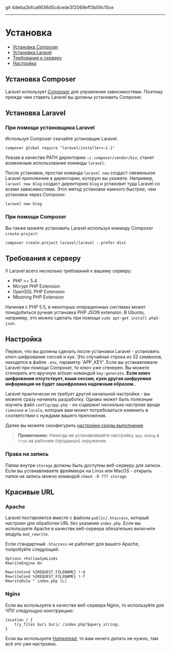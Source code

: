 git 4deba2bfca6636d5cdcede3f2068eff3b59c15ce

---

# Установка

- [Установка Composer](#install-composer)
- [Установка Laravel](#install-laravel)
- [Требования к серверу](#server-requirements)
- [Настройка](#configuration)

<a name="install-composer"></a>
## Установка Composer

Laravel использует [Composer](http://getcomposer.org) для управления зависимостями. Поэтому прежде чем ставить Laravel вы должны установить Composer.

<a name="install-laravel"></a>
## Установка Laravel

### При помощи установщика Laravel

Используя Composer скачайте установщик Laravel.

	composer global require "laravel/installer=~1.1"

Указав в качестве PATH директорию `~/.composer/vendor/bin`, станет возможным использование команды `laravel`.

После установки, простая команда `laravel new` создаст свеженькое Laravel приложение в директории, которую вы укажете. Например, `laravel new blog` создаст директорию `blog` и установит туда Laravel со всеми зависимостями. Этот метод установки намного быстрее, чем установка через Composer:

	laravel new blog

### При помощи Composer 

Вы также можете установить Laravel используя команду Composer `create-project`:

	composer create-project laravel/laravel --prefer-dist

<a name="server-requirements"></a>
## Требования к серверу

У Laravel всего несколько требований к вашему серверу:

- PHP >= 5.4
- Mcrypt PHP Extension
- OpenSSL PHP Extension
- Mbstring PHP Extension

Начиная с PHP 5.5, в некоторых операционных системах может понадобиться ручная установка PHP JSON extension. В Ubuntu, например, это можно сделать при помощи `sudo apt-get install php5-json`.

<a name="configuration"></a>
## Настройка

Первое, что вы должны сделать после установки Laravel - установить ключ шифрования сессий и кук. Это случайная строка из 32 символов, находится в файле `.env`, параметр 'APP_KEY'. Если вы устанавливали Laravel при помощи Composer, то ключ уже сгенерен. Вы можете сгенерить его вручную artisan-командой `key:generate`. **Если ключ шифрования отсутствует, ваши сессии, куки другая шифруемая информация не будет зашифрована надежным образом.**.

Laravel практически не требует другой начальной настройки - вы можете сразу начинать разработку. Однако может быть полезным изучить файл `config/app.php` - он содержит несколько настроек вроде `timezone` и `locale`, которые вам может потребоваться изменить в соответствии с нуждами вашего приложения.

Далее вы можете сконфигурить [настройки среды выполнения](/docs/{{version}}/configuration#environment-configuration).

> **Примечание:** Никогда не устанавливайте настройку `app.debug` в `true` на рабочем (продакшн) окружении.

### Права на запись

Папки внутри `storage` должны быть доступны веб-серверу для записи. Если вы устанавливаете фреймворк на Linux или MacOS - открыть папки на запись можно командой `chmod -R 777 storage`

<a name="pretty-urls"></a>
## Красивые URL

### Apache

Laravel поставляется вместе с файлом `public/.htaccess`, который настроен для обработки URL без указания `index.php`. Если вы используете Apache в качестве веб-сервера обязательно включите модуль `mod_rewrite`.

Если стандартный `.htaccess` не работает для вашего Apache, попробуйте следующий:

	Options +FollowSymLinks
	RewriteEngine On

	RewriteCond %{REQUEST_FILENAME} !-d
	RewriteCond %{REQUEST_FILENAME} !-f
	RewriteRule ^ index.php [L]

### Nginx

Если вы используете в качестве веб-сервера Nginx, то используйте для ЧПУ следующую конструкцию:

	location / {
		try_files $uri $uri/ /index.php?$query_string;
	}

Если вы используете [Homestead](/docs/{{version}}/homestead), то вам ничего делать не нужно, там всё это уже настроено.

